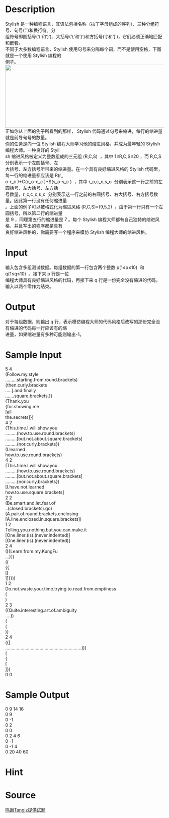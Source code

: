 
# Description

<div class="content"><div>Stylish 是一种编程语言，其语法包括名称（拉丁字母组成的序列）、三种分组符号、句号(‘.’)和换行符。分</div>
<div>组符号即圆括号(‘(’和‘)’)、大括号(‘{’和‘}’)和方括号(‘[’和‘]’)，它们必须正确地匹配和嵌套。</div>
<div>不同于大多数编程语言，Stylish 使用句号来分隔每个词，而不是使用空格，下图就是一个使用 Stylish 编程的</div>
<div>例子。</div>
<div><img src="source/bzoj/4687/img/aHR0cHM6Ly9seWRzeS5jb20vSnVkZ2VPbmxpbmUvdXBsb2FkLzIwMTYwOC9mZi5wbmc=.png" width="566" height="200" alt=""/></div>
<div>正如你从上面的例子所看到的那样， Stylish 代码通过句号来缩进，每行的缩进量就是前导句号的数量。</div>
<div>你的任务是向一位 Stylish 编程大师学习他的缩进风格，并成为最年轻的 Stylish 编程大师。一种良好的 Styli</div>
<div>sh 缩进风格被定义为整数组成的三元组 (R,C,S)  ，其中 1≤R,C,S≤20 ，而 R,C,S 分别表示一个左圆括号、左</div>
<div>大括号、左方括号所带来的缩进量。在一个具有良好缩进风格的 Stylish 代码里，每一行的缩进量都应该是 R(r_</div>
<div>o-r_c )+C(c_o-c_c )+S(s_o-s_c )  ，其中 r_o,c_o,s_o  分别表示这一行之前的左圆括号、左大括号、左方括</div>
<div>号数量，r_c,c_c,s_c  分别表示这一行之前的右圆括号、右大括号、右方括号数量。因此第一行没有任何缩进量</div>
<div>。上面的例子可以被格式化为缩进风格 (R,C,S)=(9,5,2)  。由于第一行只有一个左圆括号，所以第二行的缩进量</div>
<div>是 9 ，同理第五行的缩进量是 7 。每个 Stylish 编程大师都有自己独特的缩进风格，并且写出的程序都是具有</div>
<div>良好缩进风格的，你需要写一个程序来模仿 Stylish 编程大师的缩进风格。</div>
<div></div>
<p></p></div>

# Input

<div class="content"><div>输入包含多组测试数据。每组数据的第一行包含两个整数 p(1≤p≤10)  和 q(1≤q≤10)  。接下来 p 行是一位</div>
<div>编程大师具有良好缩进风格的代码，再接下来 q 行是一份完全没有缩进的代码。输入以两个零作为结束。</div>
<p></p></div>

# Output

<div class="content"><div>对于每组数据，则输出 q 行，表示模仿编程大师的代码风格后改写的那份完全没有缩进的代码每一行应该有的缩</div>
<div>进量，如果缩进量有多种可能则输出-1。</div>
<p></p></div>

# Sample Input

<div class="content"><span class="sampledata">5 4<br/>
(Follow.my.style<br/>
.........starting.from.round.brackets)<br/>
{then.curly.brackets<br/>
.....[.and.finally<br/>
.......square.brackets.]}<br/>
(Thank.you<br/>
{for.showing.me<br/>
[all<br/>
the.secrets]})<br/>
4 2<br/>
(This.time.I.will.show.you<br/>
.........(how.to.use.round.brackets)<br/>
.........[but.not.about.square.brackets]<br/>
.........{nor.curly.brackets})<br/>
(I.learned<br/>
how.to.use.round.brackets)<br/>
4 2<br/>
(This.time.I.will.show.you<br/>
.........(how.to.use.round.brackets)<br/>
.........[but.not.about.square.brackets]<br/>
.........{nor.curly.brackets})<br/>
[I.have.not.learned<br/>
how.to.use.square.brackets]<br/>
2 2<br/>
(Be.smart.and.let.fear.of<br/>
..(closed.brackets).go)<br/>
(A.pair.of.round.brackets.enclosing<br/>
[A.line.enclosed.in.square.brackets])<br/>
1 2<br/>
Telling.you.nothing.but.you.can.make.it<br/>
[One.liner.(is).(never.indented)]<br/>
[One.liner.(is).(never.indented)]<br/>
2 4<br/>
([{Learn.from.my.KungFu<br/>
...}])<br/>
((<br/>
{{<br/>
[[<br/>
]]}}))<br/>
1 2<br/>
Do.not.waste.your.time.trying.to.read.from.emptiness<br/>
(<br/>
)<br/>
2 3<br/>
({Quite.interesting.art.of.ambiguity<br/>
....})<br/>
{<br/>
(<br/>
)}<br/>
2 4<br/>
({[<br/>
............................................................]})<br/>
(<br/>
{<br/>
[<br/>
]})<br/>
0 0</span></div>

# Sample Output

<div class="content"><span class="sampledata">0 9 14 16<br/>
0 9<br/>
0 -1<br/>
0 2<br/>
0 0<br/>
0 2 4 6<br/>
0 -1<br/>
0 -1 4<br/>
0 20 40 60<br/>
</span></div>

# Hint

<div class="content"><p></p></div>

# Source

<div class="content"><p><a href="problemset.php?search=鸣谢Tangjz提供试题">鸣谢Tangjz提供试题</a></p></div>

